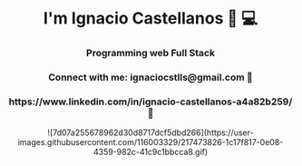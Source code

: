 <h1 align="center"> I'm Ignacio Castellanos  🧔 💻  </h1>
<h3 align="center">Programming web Full Stack</h3>


<h3 align="center">Connect with me: ignaciocstlls@gmail.com 📧</h3>
<h3 align="center">https://www.linkedin.com/in/ignacio-castellanos-a4a82b259/ 📧</h3>
<p align="left">
</p>
<p align="center">
![7d07a255678962d30d8717dcf5dbd266](https://user-images.githubusercontent.com/116003329/217473826-1c17f817-0e08-4359-982c-41c9c1bbcca8.gif)
  </p>


